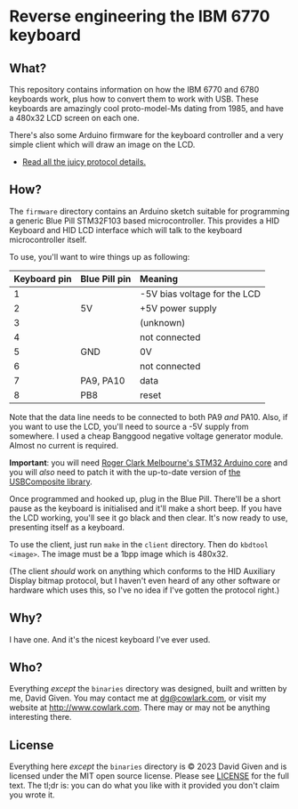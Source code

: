 Reverse engineering the IBM 6770 keyboard
=========================================

What?
-----

This repository contains information on how the IBM 6770 and 6780 keyboards
work, plus how to convert them to work with USB. These keyboards are amazingly
cool proto-model-Ms dating from 1985, and have a 480x32 LCD screen on each one.

There's also some Arduino firmware for the keyboard controller and a very
simple client which will draw an image on the LCD.

- [Read all the juicy protocol details.](KeyboardProtocol.md)


How?
----

The `firmware` directory contains an Arduino sketch suitable for programming a
generic Blue Pill STM32F103 based microcontroller. This provides a HID Keyboard
and HID LCD interface which will talk to the keyboard microcontroller itself.

To use, you'll want to wire things up as following:

| Keyboard pin | Blue Pill pin | Meaning |
|:-------------|:--------------|:--------|
| 1            |               | -5V bias voltage for the LCD |
| 2            | 5V            | +5V power supply             |
| 3            |               | (unknown)                    |
| 4            |               | not connected                |
| 5            | GND           | 0V                           |
| 6            |               | not connected                |
| 7            | PA9, PA10     | data                         |
| 8            | PB8           | reset                        |

Note that the data line needs to be connected to both PA9 _and_ PA10. Also, if
you want to use the LCD, you'll need to source a -5V supply from somewhere. I
used a cheap Banggood negative voltage generator module. Almost no current is
required.

**Important**: you will need [Roger Clark Melbourne's STM32 Arduino
core](https://github.com/rogerclarkmelbourne/Arduino_STM32/) and you will
_also_ need to patch it with the up-to-date version of [the USBComposite
library](https://github.com/arpruss/USBComposite_stm32f1).

Once programmed and hooked up, plug in the Blue Pill. There'll be a short pause
as the keyboard is initialised and it'll make a short beep. If you have the LCD
working, you'll see it go black and then clear. It's now ready to use,
presenting itself as a keyboard.

To use the client, just run `make` in the `client` directory. Then do `kbdtool
<image>`. The image must be a 1bpp image which is 480x32.

(The client _should_ work on anything which conforms to the HID Auxiliary
Display bitmap protocol, but I haven't even heard of any other software or
hardware which uses this, so I've no idea if I've gotten the protocol right.)


Why?
----

I have one. And it's the nicest keyboard I've ever used.


Who?
----

Everything _except_ the `binaries` directory was designed, built and written by
me, David Given. You may contact me at dg@cowlark.com, or visit my website at
http://www.cowlark.com.  There may or may not be anything interesting there.


License
-------

Everything here _except_ the `binaries` directory is © 2023 David Given and is
licensed under the MIT open source license. Please see [LICENSE](LICENSE) for
the full text. The tl;dr is: you can do what you like with it provided you
don't claim you wrote it.

